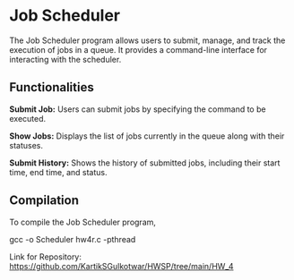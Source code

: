 # Job Scheduler

The Job Scheduler program allows users to submit, manage, and track the execution of jobs in a queue. It provides a command-line interface for interacting with the scheduler.

## Functionalities

**Submit Job:** Users can submit jobs by specifying the command to be executed.
   
**Show Jobs:** Displays the list of jobs currently in the queue along with their statuses.
   
**Submit History:** Shows the history of submitted jobs, including their start time, end time, and status.

## Compilation

To compile the Job Scheduler program, 

   gcc -o Scheduler hw4r.c -pthread

Link for Repository: https://github.com/KartikSGulkotwar/HWSP/tree/main/HW_4